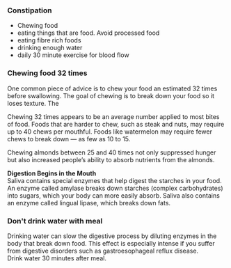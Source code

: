 ### Constipation  
- Chewing food
- eating things that are food. Avoid processed food
- eating fibre rich foods
- drinking enough water
- daily 30 minute exercise for blood flow


### Chewing food 32 times
One common piece of advice is to chew your food an estimated 32 times before swallowing. The goal of chewing is to break down your food so it loses texture. The 

Chewing 32 times appears to be an average number applied to most bites of food. Foods that are harder to chew, such as steak and nuts, may require up to 40 chews per mouthful. Foods like watermelon may require fewer chews to break down — as few as 10 to 15.  

Chewing almonds between 25 and 40 times not only suppressed hunger but also increased people’s ability to absorb nutrients from the almonds.  

**Digestion Begins in the Mouth**  
Saliva contains special enzymes that help digest the starches in your food. An enzyme called amylase breaks down starches (complex carbohydrates) into sugars, which your body can more easily absorb. Saliva also contains an enzyme called lingual lipase, which breaks down fats.  


### Don't drink water with meal
Drinking water can slow the digestive process by diluting enzymes in the body that break down food. This effect is especially intense if you suffer from digestive disorders such as gastroesophageal reflux disease.  
Drink water 30 minutes after meal.  

